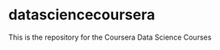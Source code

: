 datasciencecoursera
===================

This is the repository for the Coursera Data Science Courses
